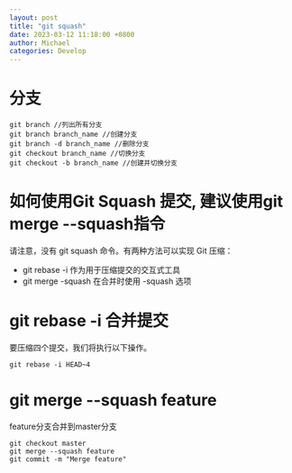 ```yaml
---
layout: post
title: "git squash"
date: 2023-03-12 11:18:00 +0800
author: Michael
categories: Develop
---
```


# 分支
	git branch //列出所有分支
	git branch branch_name //创建分支
	git branch -d branch_name //删除分支
	git checkout branch_name //切换分支
	git checkout -b branch_name //创建并切换分支

# 如何使用Git Squash 提交, 建议使用git merge --squash指令
请注意，没有 git squash 命令。有两种方法可以实现 Git 压缩：

- git rebase -i 作为用于压缩提交的交互式工具
- git merge -squash 在合并时使用 -squash 选项

# git rebase -i 合并提交
要压缩四个提交，我们将执行以下操作。

    git rebase -i HEAD~4

# git merge --squash feature
feature分支合并到master分支

	git checkout master
	git merge --squash feature
	git commit -m "Merge feature" ​​​